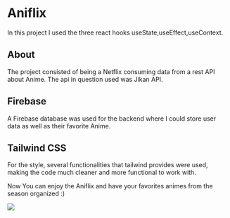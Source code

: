 # Aniflix

In this project I used the three react hooks useState,useEffect,useContext.

## About

The project consisted of being a Netflix consuming data from a rest API about Anime.
The api in question used was Jikan API.

## Firebase

A Firebase database was used for the backend where I could store user data as well as their favorite Anime.

## Tailwind CSS

For the style, several functionalities that tailwind provides were used, making the code much cleaner and more functional to work with.

  Now You can enjoy the Aniflix and have your favorites animes from the season organized :) 
  
  
  ![](https://media.giphy.com/media/S3h48D6Vy7fZpIJwF4/giphy-downsized-large.gif)






